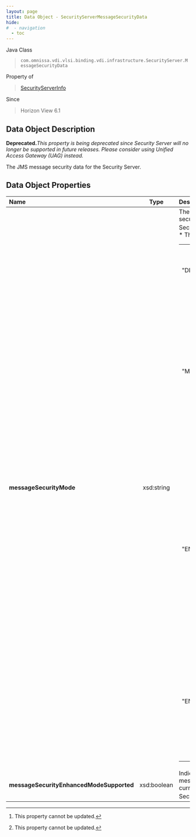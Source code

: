 ```yaml
---
layout: page
title: Data Object - SecurityServerMessageSecurityData
hide:
#  - navigation
  - toc
---
```






Java Class
> `com.omnissa.vdi.vlsi.binding.vdi.infrastructure.SecurityServer.MessageSecurityData`

Property of
> [SecurityServerInfo](vdi.infrastructure.SecurityServer.SecurityServerInfo.md#field_detail)

Since
> Horizon View 6.1


## Data Object Description

**Deprecated.**_This property is being deprecated since Security Server will no longer be supported in future releases. Please consider using Unified Access Gateway (UAG) instead._

The JMS message security data for the Security Server.

## Data Object Properties

 Name | Type | Description
:---|:---:|:---
**messageSecurityMode**|  xsd:string|  The current JMS message security mode used by this Security Server. [^2]<br>* This property will be one of:<br><table><tr><th>Value</th><th>Description</th></tr><tr><td>"DISABLED"</td><td>Message security mode is disabled.</td></tr><tr><td>"MIXED"</td><td>Message security mode is enabled but not enforced. You can use this mode to detect components in your View environment that predate View Manager 3.0. The log files generated by View Connection Server contain references to these components.</td></tr><tr><td>"ENABLED"</td><td>Message security mode is enabled. Unsigned messages are rejected by View components. Message security mode is enabled by default. Note: View components that predate View Manager 3.0 are not allowed to communicate with other View components.</td></tr><tr><td>"ENHANCED"</td><td>Message Security mode is Enhanced. Message signing and validation is performed based on the current Security Level and desktop Message Security mode.</td></tr></table>
**messageSecurityEnhancedModeSupported**|  xsd:boolean|  Indicates whether ENHANCED message security mode is currently supported by this Security Server. [^2]
 


 


[^2]: This property cannot be updated.